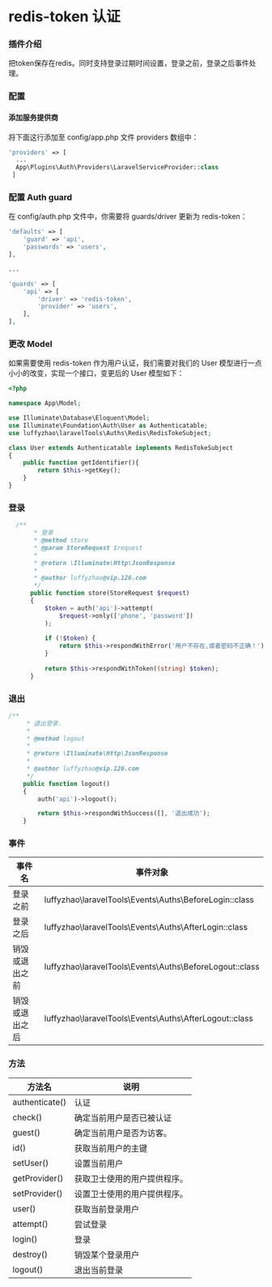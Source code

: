 # redis-token 认证

### 插件介绍

把token保存在redis。同时支持登录过期时间设置，登录之前，登录之后事件处理。

### 配置

#### 添加服务提供商

将下面这行添加至 config/app.php 文件 providers 数组中：

```php
'providers' => [
  ...
  App\Plugins\Auth\Providers\LaravelServiceProvider::class
 ]
```

### 配置 Auth guard

在 config/auth.php 文件中，你需要将 guards/driver 更新为 redis-token：

```php
'defaults' => [
    'guard' => 'api',
    'passwords' => 'users',
],

...

'guards' => [
    'api' => [
        'driver' => 'redis-token',
        'provider' => 'users',
    ],
],
```

### 更改 Model

如果需要使用 redis-token 作为用户认证，我们需要对我们的 User 模型进行一点小小的改变，实现一个接口，变更后的 User 模型如下：

```php
<?php

namespace App\Model;

use Illuminate\Database\Eloquent\Model;
use Illuminate\Foundation\Auth\User as Authenticatable;
use luffyzhao\laravelTools\Auths\Redis\RedisTokeSubject;

class User extends Authenticatable implements RedisTokeSubject
{
    public function getIdentifier(){
        return $this->getKey();
    }
}

```

### 登录 

```php
  /**
       * 登录
       * @method store
       * @param StoreRequest $request
       *
       * @return \Illuminate\Http\JsonResponse
       *
       * @author luffyzhao@vip.126.com
       */
      public function store(StoreRequest $request)
      {
          $token = auth('api')->attempt(
              $request->only(['phone', 'password'])
          );
          
          if (!$token) {
              return $this->respondWithError('用户不存在,或者密码不正确！');
          }
          
          return $this->respondWithToken((string) $token);
      }
```

### 退出

```php
/**
     * 退出登录.
     *
     * @method logout
     *
     * @return \Illuminate\Http\JsonResponse
     *
     * @author luffyzhao@vip.126.com
     */
    public function logout()
    {
        auth('api')->logout();

        return $this->respondWithSuccess([], '退出成功');
    }
```

### 事件

| 事件名 | 事件对象 |
| --- | --- |
| 登录之前 | luffyzhao\laravelTools\Events\Auths\BeforeLogin::class|
| 登录之后 | luffyzhao\laravelTools\Events\Auths\AfterLogin::class|
| 销毁或退出之前 | luffyzhao\laravelTools\Events\Auths\BeforeLogout::class|
| 销毁或退出之后 | luffyzhao\laravelTools\Events\Auths\AfterLogout::class|
 

### 方法

| 方法名 | 说明 |
| --- | --- |
| authenticate() | 认证 |
| check() | 确定当前用户是否已被认证 |
| guest() | 确定当前用户是否为访客。 |
| id() | 获取当前用户的主键 |
| setUser() | 设置当前用户 |
| getProvider() | 获取卫士使用的用户提供程序。 |
| setProvider() | 设置卫士使用的用户提供程序。 |
| user() | 获取当前登录用户 |
| attempt() | 尝试登录 |
| login() | 登录 |
| destroy() | 销毁某个登录用户 |
| logout() | 退出当前登录 |









